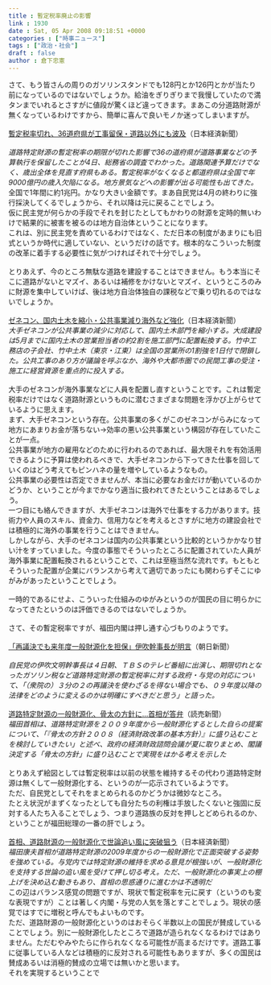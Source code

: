 ```yaml
---
title : 暫定税率廃止の影響
link : 1930
date : Sat, 05 Apr 2008 09:18:51 +0000
categories : ["時事ニュース"]
tags : ["政治・社会"]
draft : false
author : 倉下忠憲
---
```


さて、もう皆さんの周りのガソリンスタンドでも128円とか126円とかが当たり前になっているのではないでしょうか。給油をぎりぎりまで我慢していたので満タンまでいれるとさすがに値段が驚くほど違ってきます。まあこの分道路財源が無くなっているわけですから、簡単に喜んで良いモノか迷ってしまいますが。<BR><BR><A HREF="http://www.nikkei.co.jp/news/keizai/20080405AT3S0401G04042008.html" TARGET="_blank">暫定税率切れ、36道府県が工事留保・道路以外にも波及</A>（日本経済新聞）<BR><BR><I>道路特定財源の暫定税率の期限が切れた影響で36の道府県が道路事業などの予算執行を保留したことが4日、総務省の調査でわかった。道路関連予算だけでなく、歳出全体を見直す府県もある。暫定税率がなくなると都道府県は全国で年9000億円の歳入欠陥になる。地方景気などへの影響が出る可能性も出てきた。</I><BR>全国で1年間に約1兆円。かなり大きい金額です。まあ自民党は4月の終わりに強行採決してくるでしょうから、それ以降は元に戻ることでしょう。<BR>仮に民主党が何らかの手段でそれを封じたとしてもかわりの財源を定時的無いわけで結果的に被害を被るのは地方自治体ということになります。<BR>これは、別に民主党を責めているわけではなく、ただ日本の制度があまりにも旧式というか時代に適していない、というだけの話です。根本的なこういった制度の改革に着手する必要性に気がつければそれで十分でしょう。<BR><BR>とりあえず、今のところ無駄な道路を建設することはできません。もう本当にそこに道路がないとマズイ、あるいは補修をかけないとマズイ、というところのみに財源を集中していけば、後は地方自治体独自の課税などで乗り切れるのではないでしょうか。<BR><BR><A HREF="http://www.nikkei.co.jp/news/sangyo/20080405AT1D0406304042008.html" TARGET="_blank">ゼネコン、国内土木を縮小・公共事業減り海外など強化</A>（日本経済新聞）<BR><I>大手ゼネコンが公共事業の減少に対応して、国内土木部門を縮小する。大成建設は5月までに国内土木の営業担当者の約2割を施工部門に配置転換する。竹中工務店の子会社、竹中土木（東京・江東）は全国の営業所の1割強を1日付で閉鎖した。公共工事のあり方が議論を呼ぶなか、海外や大都市圏での民間工事の受注・施工に経営資源を重点的に投入する。</I><BR><BR>大手のゼネコンが海外事業などに人員を配置し直すということです。これは暫定税率だけではなく道路財源というものに潜むさまざまな問題を浮かび上がらせているように思えます。<BR>まず、大手ゼネコンという存在。公共事業の多くがこのゼネコンがらみになって地方にあまりお金が落ちない→効率の悪い公共事業という構図が存在していたことが一点。<BR>公共事業が地方の雇用などのために行われるのであれば、最大限それを有効活用できるように予算は使われるべきで、大手ゼネコンから下ってきた仕事を回していくのはどう考えてもピンハネの量を増やしているようなもの。<BR>公共事業の必要性は否定できませんが、本当に必要なお金だけが動いているのかどうか、ということが今までかなり適当に扱われてきたということはあるでしょう。<BR>一つ目にも絡んできますが、大手ゼネコンは海外で仕事をする力があります。技術力や人員のスキル、資金力、信用力などを考えるとさすがに地方の建設会社では積極的に海外の事業を行うことはできません。<BR>しかしながら、大手のゼネコンは国内の公共事業という比較的というかかなり甘い汁をすっていました。今度の事態でそういったところに配置されていた人員が海外事業に配置転換されるということで、これは至極当然な流れです。もともとそういった配置が企業にバランスから考えて適切であったにも関わらずそこにゆがみがあったということでしょう。<BR><BR>一時的であるにせよ、こういった仕組みのゆがみというのが国民の目に明らかになってきたというのは評価できるのではないでしょうか。<BR><BR>さて、その暫定税率ですが、福田内閣は押し通す心づもりのようです。<BR><BR><A HREF="http://www.asahi.com/politics/update/0404/TKY200804040119.html" TARGET="_blank">「再議決でも来年度一般財源化を担保」伊吹幹事長が明言</A>（朝日新聞）<BR><BR><I>自民党の伊吹文明幹事長は４日朝、ＴＢＳのテレビ番組に出演し、期限切れとなったガソリン税など道路特定財源の暫定税率に対する政府・与党の対応について、「（衆院の）３分の２の再議決を使わざるを得ない場合でも、０９年度以降の法律をどのように変えるのかは明確にすべきだと思う」と語った。 </I><BR><BR><A HREF="http://www.yomiuri.co.jp/politics/news/20080404-OYT1T00507.htm" TARGET="_blank">道路特定財源の一般財源化、骨太の方針に…首相が答弁</A>（読売新聞）<BR><I>福田首相は、道路特定財源を２００９年度から一般財源化するとした自らの提案について、「『骨太の方針２００８（経済財政改革の基本方針）』に盛り込むことを検討していきたい」と述べ、政府の経済財政諮問会議が夏に取りまとめ、閣議決定する「骨太の方針」に盛り込むことで実現をはかる考えを示した</I><BR><BR>とりあえず絵図としては暫定税率は以前の状態を維持するその代わり道路特定財源は無くして一般財源化する、というのが一応示されているようです。<BR>ただ、自民党としてそれをまとめられるのかどうかは微妙なところ。<BR>たとえ状況がまずくなったとしても自分たちの利権は手放したくないと強固に反対する人たち入ることでしょう、つまり道路族の反対を押しとどめられるのか、ということが福田総理の一番の肝でしょう。<BR><BR><A HREF="http://www.nikkei.co.jp/news/seiji/20080405AT3S0401M04042008.html" TARGET="_blank">首相、道路財源の一般財源化で世論追い風に突破狙う</A>（日本経済新聞）<BR><I>福田康夫首相が道路特定財源の2009年度からの一般財源化で正面突破する姿勢を強めている。与党内では特定財源の維持を求める意見が根強いが、一般財源化を支持する世論の追い風を受けて押し切る考え。ただ、一般財源化の事実上の棚上げを決め込む動きもあり、首相の思惑通りに進むかは不透明だ</I><BR>この辺はバランス感覚の問題ですが、現状で暫定税率を元に戻す（というのも変な表現ですが）ことは著しく内閣・与党の人気を落とすことでしょう。現状の感覚ではすでに増税と呼んでもよいものです。<BR>ただ、道路財源の一般財源化というのはおそらく半数以上の国民が賛成していることでしょう。別に一般財源化したところで道路が造られなくなるわけではありません。ただむやみやたらに作られなくなる可能性が高まるだけです。道路工事に従事している人などは積極的に反対される可能性もありますが、多くの国民は賛成あるいは消極的賛成の立場では無いかと思います。<BR>それを実現するということで